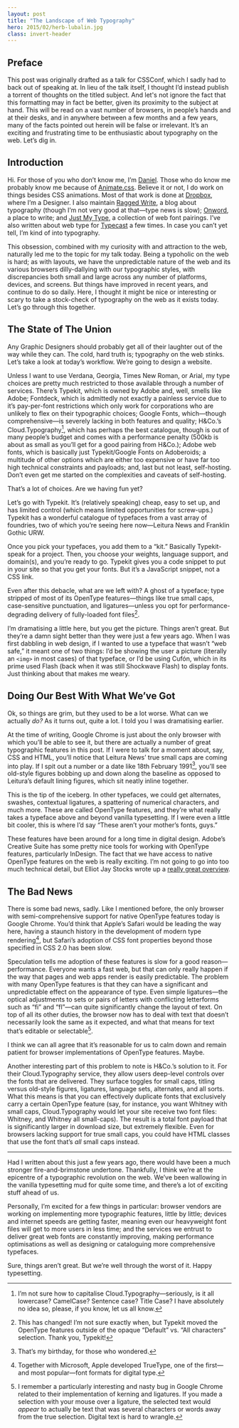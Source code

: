 ```yaml
---
layout: post
title: "The Landscape of Web Typography"
hero: 2015/02/herb-lubalin.jpg
class: invert-header
---
```


## Preface

This post was originally drafted as a talk for CSSConf, which I sadly had to back out of speaking at. In lieu of the talk itself, I thought I’d instead publish a torrent of thoughts on the titled subject. And let's not ignore the fact that this formatting may in fact be better, given its proximity to the subject at hand. This will be read on a vast number of browsers, in people’s hands and at their desks, and in anywhere between a few months and a few years, many of the facts pointed out herein will be false or irrelevant. It’s an exciting and frustrating time to be enthusiastic about typography on the web. Let’s dig in.

## Introduction

Hi. For those of you who don’t know me, I’m [Daniel](http://daneden.me). Those who do know me probably know me because of [Animate.css](http://daneden.github.io/animate.css). Believe it or not, I do work on things besides CSS animations. Most of that work is done at [Dropbox](https://dropbox.com), where I’m a Designer. I also maintain [Ragged Write](http://raggedwrite.net), a blog about typography (though I’m not very good at that—type news is slow); [Onword](http://onword.co), a place to write; and [Just My Type](http://justmytype.co), a collection of web font pairings. I’ve also written about web type for [Typecast](http://typecast.com/blog) a few times. In case you can’t yet tell, I’m kind of into typography.

This obsession, combined with my curiosity with and attraction to the web, naturally led me to the topic for my talk today. Being a typoholic on the web is hard; as with layouts, we have the unpredictable nature of the web and its various browsers dilly-dallying with our typographic styles, with discrepancies both small and large across any number of platforms, devices, and screens. But things have improved in recent years, and continue to do so daily. Here, I thought it might be nice or interesting or scary to take a stock-check of typography on the web as it exists today. Let’s go through this together.

## The State of The Union

Any Graphic Designers should probably get all of their laughter out of the way while they can. The cold, hard truth is; typography on the web stinks. Let’s take a look at today’s workflow. We’re going to design a website.

Unless I want to use Verdana, Georgia, Times New Roman, or Arial, my type choices are pretty much restricted to those available through a number of services. There’s Typekit, which is owned by Adobe and, well, smells like Adobe; Fontdeck, which is admittedly not exactly a painless service due to it’s pay-per-font restrictions which only work for corporations who are unlikely to flex on their typographic choices; Google Fonts, which—though comprehensive—is severely lacking in both features and quality; H&Co.’s Cloud.Typography[^1], which has perhaps the best catalogue, though is out of many people’s budget and comes with a performance penalty (500kb is about as small as you’ll get for a good pairing from H&Co.); Adobe web fonts, which is basically just Typekit/Google Fonts on Adoberoids; a multitude of other options which are either too expensive or have far too high technical constraints and payloads; and, last but not least, self-hosting. Don’t even get me started on the complexities and caveats of self-hosting.

That’s a lot of choices. Are we having fun yet?

Let’s go with Typekit. It’s (relatively speaking) cheap, easy to set up, and has limited control (which means limited opportunities for screw-ups.) Typekit has a wonderful catalogue of typefaces from a vast array of foundries, two of which you’re seeing here now—Leitura News and Franklin Gothic URW.

Once you pick your typefaces, you add them to a “kit.” Basically Typekit-speak for a project. Then, you choose your weights, language support, and domain(s), and you’re ready to go. Typekit gives you a code snippet to put in your site so that you get your fonts. But it’s a JavaScript snippet, not a CSS link.

Even after this debacle, what are we left with? A ghost of a typeface; type stripped of most of its OpenType features—things like true small caps, case-sensitive punctuation, and ligatures—unless you opt for performance-degrading delivery of fully-loaded font files[^2].

I’m dramatising a little here, but you get the picture. Things aren’t great. But they’re a damn sight better than they were just a few years ago. When I was first dabbling in web design, if I wanted to use a typeface that wasn’t “web safe,” it meant one of two things: I’d be showing the user a picture (literally an `<img>` in most cases) of that typeface, or I’d be using Cufón, which in its prime used Flash (back when it was still Shockwave Flash) to display fonts. Just thinking about that makes me weary.

## Doing Our Best With What We’ve Got

Ok, so things are grim, but they used to be a lot worse. What can we actually *do?* As it turns out, quite a lot. I told you I was dramatising earlier.

At the time of writing, Google Chrome is just about the only browser with which you’ll be able to see it, but there are actually a number of great typographic features in this post. If I were to talk for a moment about, say, CSS and HTML, you’ll notice that Leitura News’ true small caps are coming into play. If I spit out a number or a date like 18th February 1991[^3], you’ll see old-style figures bobbing up and down along the baseline as opposed to Leitura’s default lining figures, which sit neatly inline together.

This is the tip of the iceberg. In other typefaces, we could get alternates, swashes, contextual ligatures, a spattering of numerical characters, and much more. These are called OpenType features, and they’re what really takes a typeface above and beyond vanilla typesetting. If I were even a little bit cooler, this is where I’d say “These aren’t your mother’s fonts, guys.”

These features have been around for a long time in digital design. Adobe’s Creative Suite has some pretty nice tools for working with OpenType features, particularly InDesign. The fact that we have access to native OpenType features on the web is really exciting. I’m not going to go into too much technical detail, but Elliot Jay Stocks wrote up a [really great overview](http://www.elliotjaystocks.com/blog/a-recap-on-opentype-features/).

## The Bad News

There is some bad news, sadly. Like I mentioned before, the only browser with semi-comprehensive support for native OpenType features today is Google Chrome. You’d think that Apple’s Safari would be leading the way here, having a staunch history in the development of modern type rendering[^4], but Safari’s adoption of CSS font properties beyond those specified in CSS 2.0 has been slow.

Speculation tells me adoption of these features is slow for a good reason—performance. Everyone wants a fast web, but that can only really happen if the way that pages and web apps render is easily predictable. The problem with many OpenType features is that they can have a significant and unpredictable effect on the appearance of type. Even simple ligatures—the optical adjustments to sets or pairs of letters with conflicting letterforms such as “fi” and “fl”—can quite significantly change the layout of text. On top of all its other duties, the browser now has to deal with text that doesn’t necessarily look the same as it expected, and what that means for text that’s editable or selectable[^5].

I think we can all agree that it’s reasonable for us to calm down and remain patient for browser implementations of OpenType features. Maybe.

Another interesting part of this problem to note is H&Co.’s solution to it. For their Cloud.Typography service, they allow users deep-level controls over the fonts that are delivered. They surface toggles for small caps, titling versus old-style figures, ligatures, language sets, alternates, and all sorts. What this means is that you can effectively duplicate fonts that exclusively carry a certain OpenType feature (say, for instance, you want Whitney with small caps, Cloud.Typography would let your site receive two font files: Whitney, and Whitney all small-caps). The result is a total font payload that is significantly larger in download size, but extremely flexible. Even for browsers lacking support for true small caps, you could have HTML classes that use the font that’s *all* small caps instead.

* * *

Had I written about this just a few years ago, there would have been a much stronger fire-and-brimstone undertone. Thankfully, I think we’re at the epicentre of a typographic revolution on the web. We’ve been wallowing in the vanilla typesetting mud for quite some time, and there’s a lot of exciting stuff ahead of us.

Personally, I’m excited for a few things in particular: browser vendors are working on implementing more typographic features, little by little; devices and internet speeds are getting faster, meaning even our heavyweight font files will get to more users in less time; and the services we entrust to deliver great web fonts are constantly improving, making performance optimisations as well as designing or cataloguing more comprehensive typefaces.

Sure, things aren’t great. But we’re well through the worst of it. Happy typesetting.

[^1]: I’m not sure how to capitalise Cloud.Typography—seriously, is it all lowercase? CamelCase? Sentence case? Title Case? I have absolutely no idea so, please, if you know, let us all know.
[^2]: This has changed! I’m not sure exactly when, but Typekit moved the OpenType features outside of the opaque “Default” vs. “All characters” selection. Thank you, Typekit!
[^3]: That’s my birthday, for those who wondered.
[^4]: Together with Microsoft, Apple developed TrueType, one of the first—and most popular—font formats for digital type.
[^5]: I remember a particularly interesting and nasty bug in Google Chrome related to their implementation of kerning and ligatures. If you made a selection with your mouse over a ligature, the selected text would *appear* to actually be text that was several characters or words away from the true selection. Digital text is hard to wrangle.
